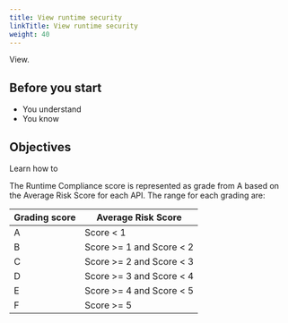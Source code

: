```yaml
---
title: View runtime security
linkTitle: View runtime security
weight: 40
---
```


View.

## Before you start

* You understand
* You know  

## Objectives

Learn how to

The Runtime Compliance score is represented as grade from A based on the Average Risk Score for each API.  The range for each grading are: 

| Grading score | Average Risk Score |
|---------------|--------------------|
| A | Score < 1 |
| B | Score >= 1 and Score < 2 |
| C | Score >= 2 and Score < 3 |
| D | Score >= 3 and Score < 4 |
| E | Score >= 4 and Score < 5 |
| F | Score >= 5 |
